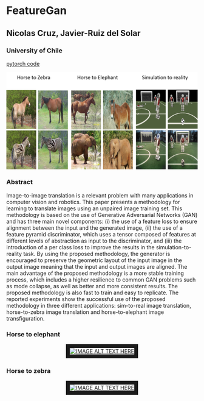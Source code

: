
# FeatureGan

## Nicolas Cruz, Javier-Ruiz del Solar

### University of Chile

[pytorch code](https://github.com/nicolasCruzW21/FeatureGan-pytorch)

<img align="center" src="https://github.com/nicolasCruzW21/FeatureGan/blob/master/FeatureGan/page2.png">

### Abstract

Image-to-image  translation  is  a relevant problem with many applications in computer vision and robotics. This paper presents a methodology for learning to translate images using an unpaired image training set. This methodology is based on the use of Generative Adversarial Networks (GAN) and has three main novel components: (i) the use of a feature loss to ensure alignment between the input and the generated image, (ii) the use of a feature pyramid discriminator, which uses a tensor composed of features at different levels of abstraction as input to the discriminator, and (iii) the introduction of a per class loss to improve the results in the simulation-to-reality task. By using the proposed methodology, the generator is encouraged to preserve the geometric layout of the input image in the output image meaning that the input and output images are aligned. The main advantage of the proposed methodology is a more stable training process, which includes a higher resilience to common GAN problems such as mode collapse, as well as better and more consistent results. The proposed methodology is also fast to train and easy to replicate. The reported experiments show the successful use of the proposed methodology in three different applications: sim-to-real image translation, horse-to-zebra image translation and horse-to-elephant image transfiguration.


### Horse to elephant
<p align="center">
  <a href="http://www.youtube.com/watch?feature=player_embedded&v=9CAol4XoN4k
  " target="_blank"><img src="http://img.youtube.com/vi/9CAol4XoN4k/0.jpg" 
  alt="IMAGE ALT TEXT HERE" width="480" height="320" border="10" /></a>
</p>

### Horse to zebra
<p align="center">
  <a href="http://www.youtube.com/watch?feature=player_embedded&v=KoY6hfojSQM
  " target="_blank"><img src="http://img.youtube.com/vi/KoY6hfojSQM/0.jpg" 
  alt="IMAGE ALT TEXT HERE" width="480" height="320" border="10" /></a>
</p>
